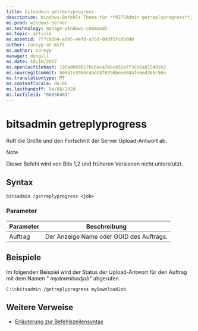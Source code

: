 ```yaml
---
title: bitsadmin getreplyprogress
description: Windows-Befehls Thema für **BITSAdmin getreplyprogress**, das die Größe und den Fortschritt der Server Upload-Antwort abruft.
ms.prod: windows-server
ms.technology: manage-windows-commands
ms.topic: article
ms.assetid: 7f7cb0b4-ad95-44fd-a35d-0ddf5fc0b0d0
author: coreyp-at-msft
ms.author: coreyp
manager: dongill
ms.date: 10/16/2017
ms.openlocfilehash: 195ed669817bc0aca7ebc432e7f3c66ab1548162
ms.sourcegitcommit: b00d7c8968c4adc8f699dbee694afe6ed36bc9de
ms.translationtype: MT
ms.contentlocale: de-DE
ms.lasthandoff: 04/08/2020
ms.locfileid: "80850483"
---
```

# <a name="bitsadmin-getreplyprogress"></a>bitsadmin getreplyprogress

Ruft die Größe und den Fortschritt der Server Upload-Antwort ab.

> [!NOTE]
> Dieser Befehl wird von Bits 1,2 und früheren Versionen nicht unterstützt.

## <a name="syntax"></a>Syntax

```
bitsadmin /getreplyprogress <job>
```

### <a name="parameters"></a>Parameter

| Parameter | Beschreibung |
| -------------- | -------------- |
| Auftrag | Der Anzeige Name oder GUID des Auftrags. |


## <a name="examples"></a><a name=BKMK_examples></a>Beispiele

Im folgenden Beispiel wird der Status der Upload-Antwort für den Auftrag mit dem Namen " *mydownloadjob*" abgerufen.

```
C:\>bitsadmin /getreplyprogress myDownloadJob
```

## <a name="additional-references"></a>Weitere Verweise

- [Erläuterung zur Befehlszeilensyntax](command-line-syntax-key.md)